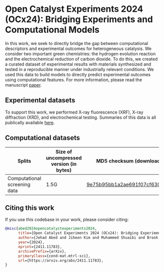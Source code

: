 # Open Catalyst Experiments 2024 (OCx24): Bridging Experiments and Computational Models
In this work, we seek to directly bridge the gap between computational descriptors and experimental outcomes for heterogeneous catalysis. We consider two important green chemistries: the hydrogen evolution reaction and the electrochemical reduction of carbon dioxide. To do this, we created a curated dataset of experimental results with materials synthesized and tested in a reproducible manner under industrially relevant conditions. We used this data to build models to directly predict experimental outcomes using computational features. For more information, please read the manuscript [paper](http://arxiv.org/abs/2411.11783).

## Experimental datasets
To support this work, we performed X-ray fluorescence (XRF), X-ray diffraction (XRD), and electrochemical testing. Summaries of this data is all publically available [here](https://github.com/FAIR-Chem/fairchem/tree/main/src/fairchem/applications/ocx/data/experimental_data).

## Computational datasets
|Splits |Size of uncompressed version (in bytes)    | MD5 checksum (download link)   |
|---   |---    |---    |
|Computational screening data |1.5G  | [9e75b95bb1a2ae691f07cf630eac3378](https://dl.fbaipublicfiles.com/opencatalystproject/data/ocx24/comp_df_241022.csv)   |


## Citing this work

If you use this codebase in your work, please consider citing:

```bibtex
@misc{abed2024opencatalystexperiments2024,
      title={Open Catalyst Experiments 2024 (OCx24): Bridging Experiments and Computational Models}, 
      author={Jehad Abed and Jiheon Kim and Muhammed Shuaibi and Brook Wander and Boris Duijf and Suhas Mahesh and Hyeonseok Lee and Vahe Gharakhanyan and Sjoerd Hoogland and Erdem Irtem and Janice Lan and Niels Schouten and Anagha Usha Vijayakumar and Jason Hattrick-Simpers and John R. Kitchin and Zachary W. Ulissi and Aaike van Vugt and Edward H. Sargent and David Sinton and C. Lawrence Zitnick},
      year={2024},
      eprint={2411.11783},
      archivePrefix={arXiv},
      primaryClass={cond-mat.mtrl-sci},
      url={https://arxiv.org/abs/2411.11783}, 
}
```
